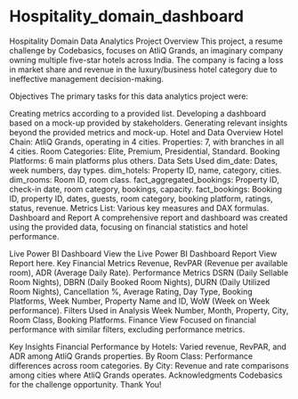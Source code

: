 # Hospitality_domain_dashboard
Hospitality Domain Data Analytics Project
Overview
This project, a resume challenge by Codebasics, focuses on AtliQ Grands, an imaginary company owning multiple five-star hotels across India. The company is facing a loss in market share and revenue in the luxury/business hotel category due to ineffective management decision-making.

Objectives
The primary tasks for this data analytics project were:

Creating metrics according to a provided list.
Developing a dashboard based on a mock-up provided by stakeholders.
Generating relevant insights beyond the provided metrics and mock-up.
Hotel and Data Overview
Hotel Chain: AtliQ Grands, operating in 4 cities.
Properties: 7, with branches in all 4 cities.
Room Categories: Elite, Premium, Presidential, Standard.
Booking Platforms: 6 main platforms plus others.
Data Sets Used
dim_date: Dates, week numbers, day types.
dim_hotels: Property ID, name, category, cities.
dim_rooms: Room ID, room class.
fact_aggregated_bookings: Property ID, check-in date, room category, bookings, capacity.
fact_bookings: Booking ID, property ID, dates, guests, room category, booking platform, ratings, status, revenue.
Metrics List: Various key measures and DAX formulas.
Dashboard and Report
A comprehensive report and dashboard was created using the provided data, focusing on financial statistics and hotel performance.

Live Power BI Dashboard View the Live Power BI Dashboard
Report View Report here.
Key Financial Metrics
Revenue, RevPAR (Revenue per available room), ADR (Average Daily Rate).
Performance Metrics
DSRN (Daily Sellable Room Nights), DBRN (Daily Booked Room Nights), DURN (Daily Utilized Room Nights), Cancellation %, Average Rating, Day Type, Booking Platforms, Week Number, Property Name and ID, WoW (Week on Week performance).
Filters Used in Analysis
Week Number, Month, Property, City, Room Class, Booking Platforms.
Finance View
Focused on financial performance with similar filters, excluding performance metrics.

Key Insights
Financial Performance by Hotels: Varied revenue, RevPAR, and ADR among AtliQ Grands properties.
By Room Class: Performance differences across room categories.
By City: Revenue and rate comparisons among cities where AtliQ Grands operates.
Acknowledgments
Codebasics for the challenge opportunity.
Thank You!
